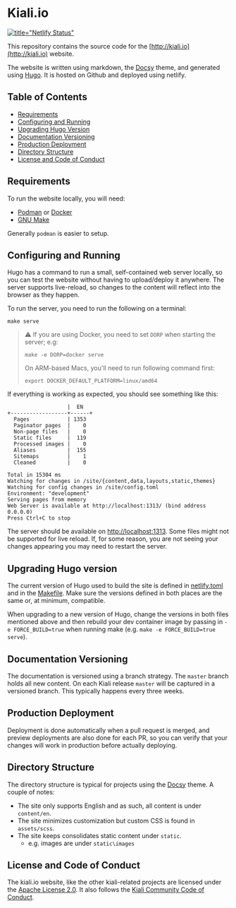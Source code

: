 
# Kiali.io

[![title="Netlify Status"](https://api.netlify.com/api/v1/badges/05b3eed1-6ea2-41a1-8b64-c76bda241be6/deploy-status)](https://app.netlify.com/sites/kiali/deploys)

This repository contains the source code for the [http://kiali.io](http://kiali.io) website.

The website is written using markdown, the [Docsy](https://www.docsy.dev/) theme, and generated using [Hugo](https://gohugo.io). It is hosted on Github and deployed using netlify.

## Table of Contents
- [Requirements](#requirements)
- [Configuring and Running](#configuring-and-running)
- [Upgrading Hugo Version](#upgrading-hugo-version)
- [Documentation Versioning](#documentation-versioning)
- [Production Deployment](#production-deployment)
- [Directory Structure](#directory-structure)
- [License and Code of Conduct](#license-and-code-of-conduct)

## Requirements

To run the website locally, you will need:

* [Podman](https://podman.io) or [Docker](https://docker.io)
* [GNU Make](https://www.gnu.org/software/make/)

Generally `podman` is easier to setup.


## Configuring and Running

Hugo has a command to run a small, self-contained web server locally, so you can test the website without having to upload/deploy it anywhere. The server supports live-reload, so changes to the content will reflect into the browser as they happen.

To run the server, you need to run the following on a terminal:

```
make serve
```

> :warning: 
> If you are using Docker, you need to set `DORP` when starting the server; e.g:
> ```
> make -e DORP=docker serve
> ```
> On ARM-based Macs, you'll need to run following command first:
> ```
> export DOCKER_DEFAULT_PLATFORM=linux/amd64
> ```

If everything is working as expected, you should see something like this:

```
                   |  EN
+------------------+------+
  Pages            | 1353
  Paginator pages  |    0
  Non-page files   |    0
  Static files     |  119
  Processed images |    0
  Aliases          |  155
  Sitemaps         |    1
  Cleaned          |    0

Total in 15304 ms
Watching for changes in /site/{content,data,layouts,static,themes}
Watching for config changes in /site/config.toml
Environment: "development"
Serving pages from memory
Web Server is available at http://localhost:1313/ (bind address 0.0.0.0)
Press Ctrl+C to stop
```

The server should be available on [http://localhost:1313](http://localhost:1313). Some files might not be supported for live reload. If, for some reason, you are not seeing your changes appearing you may need to restart the server.

## Upgrading Hugo version

The current version of Hugo used to build the site is defined in [netlify.toml](./netlify.toml) and in the [Makefile](./Makefile). Make sure the versions defined in both places are the same or, at minimum, compatible.

When upgrading to a new version of Hugo, change the versions in both files mentioned above and then rebuild your dev container image by passing in `-e FORCE_BUILD=true` when running make (e.g. `make -e FORCE_BUILD=true serve`).

## Documentation Versioning

The documentation is versioned using a branch strategy.  The `master` branch holds all new content.  On each Kiali release `master` will be captured in a versioned branch.  This typically happens every three weeks.

## Production Deployment

Deployment is done automatically when a pull request is merged, and preview deployments are also done for each PR, so you can verify that your changes will work in production before actually deploying.

## Directory Structure

The directory structure is typical for projects using the [Docsy](https://www.docsy.dev/) theme.  A couple of notes:

* The site only supports English and as such, all content is under `content/en`.
* The site minimizes customization but custom CSS is found in `assets/scss`.
* The site keeps consolidates static content under `static`.
  * e.g. images are under `static\images`


## License and Code of Conduct

The kiali.io website, like the other kiali-related projects are licensed under the [Apache License 2.0](https://www.apache.org/licenses/LICENSE-2.0). It also follows the [Kiali Community Code of Conduct](https://github.com/kiali/kiali/blob/master/CODE_OF_CONDUCT.md).
